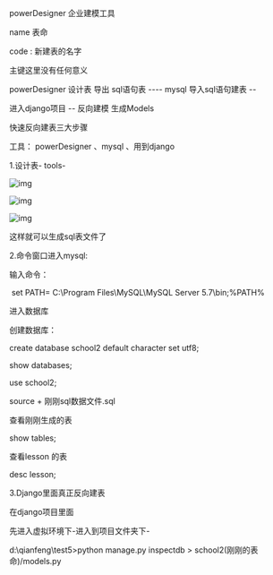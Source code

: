powerDesigner  企业建模工具

name 表命

code : 新建表的名字

主键这里没有任何意义

powerDesigner  设计表  导出 sql语句表 ---- mysql 导入sql语句建表 --

进入django项目 -- 反向建模 生成Models

快速反向建表三大步骤

工具： powerDesigner  、mysql 、用到django

1.设计表- tools-

![img](E:/youdaoyun/Asen634163114@163.com/19cd4afa35b64664824264c55f0dd0f3/clipboard.png)

![img](E:/youdaoyun/Asen634163114@163.com/ac188101d90c403297476449cec2b2eb/clipboard.png)

![img](E:/youdaoyun/Asen634163114@163.com/93ce5a0c9a994b45a2d144781eff4cba/clipboard.png)

这样就可以生成sql表文件了

2.命令窗口进入mysql:

输入命令： 

​    set PATH= C:\Program Files\MySQL\MySQL Server 5.7\bin;%PATH%

进入数据库

创建数据库：

create database school2 default character  set utf8;

show databases;

use  school2;

source  + 刚刚sql数据文件.sql

查看刚刚生成的表

show tables;

查看lesson 的表

desc lesson;

3.Django里面真正反向建表

在django项目里面

先进入虚拟环境下-进入到项目文件夹下- 

 d:\qianfeng\test5>python manage.py inspectdb > school2(刚刚的表命)/models.py